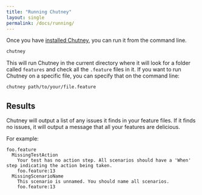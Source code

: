 ```yaml
---
title: "Running Chutney"
layout: single
permalink: /docs/running/
---
```


Once you have [installed Chutney](/docs/installing/), you can run it from the command line.

```bash
chutney
```

This will run Chutney in the current directory where it will look for a folder called `features` and check all the `.feature` files in it. If you want to run Chutney on a specific file, you can specify that on the command line:

```bash
chutney path/to/your/file.feature
```

## Results

Chutney will output a list of any issues it finds in your feature files. If it finds no issues, it will output a message that all your features are delicious.

For example:

```text
foo.feature
  MissingTestAction
    Your test has no action step. All scenarios should have a 'When' step indicating the action being taken.
    foo.feature:13
  MissingScenarioName
    This scenario is unnamed. You should name all scenarios.
    foo.feature:13
```
